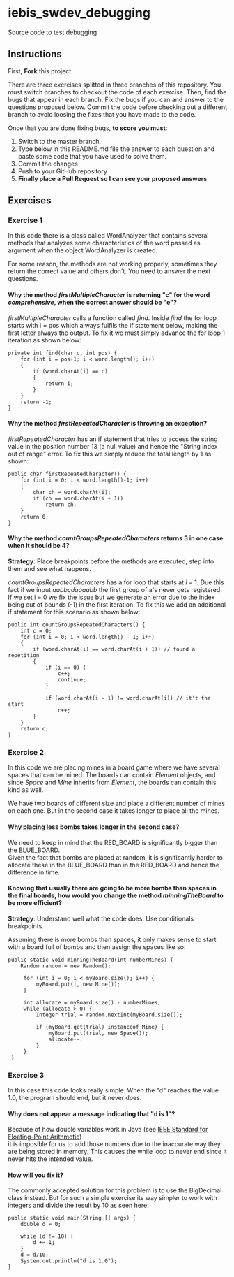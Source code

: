 # iebis_swdev_debugging
Source code to test debugging

## Instructions
First, **Fork** this project.

There are three exercises splitted in three branches of this repository. You must switch branches to checkout the code of each exercise.
Then, find the bugs that appear in each branch.
Fix the bugs if you can and answer to the questions proposed below.
Commit the code before checking out a different branch to avoid loosing the fixes that you have made to the code.

Once that you are done fixing bugs, **to score you must**:
1. Switch to the master branch.
2. Type below in this README.md file the answer to each question and paste some code that you have used to solve them.
3. Commit the changes
4. Push to your GitHub repository
5. **Finally place a Pull Request so I can see your proposed answers**


## Exercises
### Exercise 1
In this code there is a class called WordAnalyzer that contains several methods that analyzes some characteristics of the word passed as argument when the object WordAnalyzer is created.

For some reason, the methods are not working properly, sometimes they return the correct value and others don't. You need to answer the next questions.

#### Why the method _firstMultipleCharacter_ is returning "c" for the word _comprehensive_, when the correct answer should be "e"?
_firstMultipleCharacter_ calls a function called _find_. Inside _find_ the for loop starts with i = pos which always fulfils the if statement below, making the first letter always the output.
To fix it we must simply advance the for loop 1 iteration as shown below:
```
private int find(char c, int pos) {
    for (int i = pos+1; i < word.length(); i++)
    {
        if (word.charAt(i) == c)
        {
            return i;
        }
    }
    return -1;
}
```
#### Why the method _firstRepeatedCharacter_ is throwing an exception?
_firstRepeatedCharacter_ has an if statement that tries to access the string value in the position number 13 (a null value) and hence the "String index out of range" error.
To fix this we simply reduce the total length by 1 as shown:
```
public char firstRepeatedCharacter() {
    for (int i = 0; i < word.length()-1; i++)
    {
        char ch = word.charAt(i);
        if (ch == word.charAt(i + 1))
            return ch;
    }
    return 0;
}
```
#### Why the method _countGroupsRepeatedCharacters_ returns 3 in one case when it should be 4?
**Strategy**: Place breakpoints before the methods are executed, step into them and see what happens.

_countGroupsRepeatedCharacters_ has a for loop that starts at i = 1. Due this fact if we input _aabbcdaaaabb_ the first group of a's never gets registered.
If we set i = 0 we fix the issue but we generate an error due to the index being out of bounds (-1) in the first iteration.
To fix this we add an additional if statement for this scenario as shown below:
```
public int countGroupsRepeatedCharacters() {
    int c = 0;
    for (int i = 0; i < word.length() - 1; i++)
    {
        if (word.charAt(i) == word.charAt(i + 1)) // found a repetition
        {
            if (i == 0) {
                c++;
                continue;
            }

            if (word.charAt(i - 1) != word.charAt(i)) // it't the start
                c++;
        }
    }
    return c;
}
```

### Exercise 2
In this code we are placing mines in a board game where we have several spaces that can be mined. 
The boards can contain _Element_ objects, and since _Space_ and _Mine_ inherits from _Element_, the boards can contain this kind as well.

We have two boards of different size and place a different number of mines on each one. But in the second case it takes longer to place all the mines.

#### Why placing less bombs takes longer in the second case?
We need to keep in mind that the RED_BOARD is significantly bigger than the BLUE_BOARD.  
Given the fact that bombs are placed at random, it is significantly harder to allocate these in the BLUE_BOARD than in the RED_BOARD and hence the difference in time.
#### Knowing that usually there are going to be more bombs than spaces in the final boards, how would you change the method _minningTheBoard_ to be more efficient?
**Strategy**: Understand well what the code does. Use conditionals breakpoints.

Assuming there is more bombs than spaces, it only makes sense to start with a board full of bombs and then assign the spaces like so:
```
public static void minningTheBoard(int numberMines) {
    Random random = new Random();
 
     for (int i = 0; i < myBoard.size(); i++) {
         myBoard.put(i, new Mine());
     }
 
     int allocate = myBoard.size() - numberMines;
     while (allocate > 0) {
         Integer trial = random.nextInt(myBoard.size());
 
         if (myBoard.get(trial) instanceof Mine) {
             myBoard.put(trial, new Space());
             allocate--;
         }
     }
 }
```

### Exercise 3
In this case this code looks really simple. When the "d" reaches the value 1.0, the program should end, but it never does.

#### Why does not appear a message indicating that "d is 1"?
Because of how double variables work in Java (see [IEEE Standard for Floating-Point Arithmetic](https://en.wikipedia.org/wiki/IEEE_754))  
it is imposible for us to add those numbers due to the inaccurate way they are being stored in memory. This causes the while loop to never end since it never hits the intended value.
#### How will you fix it?
The commonly accepted solution for this problem is to use the BigDecimal class instead. But for such a simple exercise its way simpler to work with integers and divide the result by 10 as seen here:
```
public static void main(String [] args) {
    double d = 0;

    while (d != 10) {
        d += 1;
    }
    d = d/10;
    System.out.println("d is 1.0");
}
```